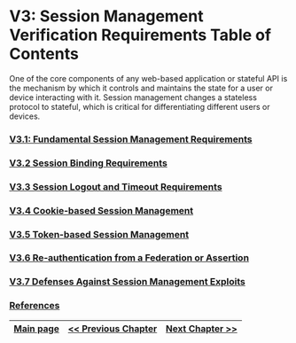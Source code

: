 
# V3: Session Management Verification Requirements Table of Contents

One of the core components of any web-based application or stateful API is the mechanism by which it controls and maintains the state for a user or device interacting with it. Session management changes a stateless protocol to stateful, which is critical for differentiating different users or devices.


### [V3.1: Fundamental Session Management Requirements](v3.1_Fundamental_Session_Management_Requirements.md)
### [V3.2 Session Binding Requirements](v3.2_Session_Binding_Requirements.md)
### [V3.3 Session Logout and Timeout Requirements](v3.3_Session_Logout_and_Timeout_Requirements.md)
### [V3.4 Cookie-based Session Management](v3.4_Cookie-based_Session_Management.md)
### [V3.5 Token-based Session Management](v3.5_Token-based_Session_Management.md)
### [V3.6 Re-authentication from a Federation or Assertion](v3.6_Re-authentication_from_a_Federation_or_Assertion.md)
### [V3.7 Defenses Against Session Management Exploits](v3.7_Defences_Against_Session_Management_Exploits.md)
### [References](references.md)

[Main page](../README.md) | [<< Previous Chapter](../V2/README.md) |  [Next Chapter >>](../V4/README.md)
| --- | --- | --- |
